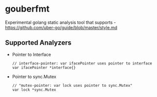 # gouberfmt

Experimental golang static analysis tool that supports - https://github.com/uber-go/guide/blob/master/style.md

## Supported Analyzers

* Pointer to Interface

    ```
    // interface-pointer: var ifacePointer uses pointer to interface
    var ifacePointer *interface{}
    ```
* Pointer to sync.Mutex

    ```
    // "mutex-pointer: var lock uses pointer to sync.Mutex"
    var lock *sync.Mutex
    ```
